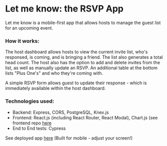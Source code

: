 # Let me know: the RSVP App

Let me know is a mobile-first app that allows hosts to manage the guest list for an upcoming event. 

### How it works:
The host dashboard allows hosts to view the current invite list, who's responsed, is coming, and is bringing a friend. The list also generates a total head count. The host also has the option to add and delete invites from the list, as well as manually update an RSVP. An additional table at the bottom lists "Plus One's" and who they're coming with.

A simple RSVP form allows guest to update their response - which is immediately available within the host dashboard.

### Technologies used:
- Backend: Express, CORS, PostgreSQL, Knex.js 
- Frontend: React.js (including React Router, React Modal), Chart.js (see frontend repo [here](https://github.com/CarolynSM/LetMeKnow_Frontend)
- End to End tests: Cypress

See deployed app [here](https://letmeknow-csm.herokuapp.com/) (Built for mobile - adjust your screen!)
